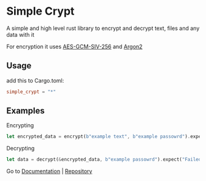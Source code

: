 # Simple Crypt

A simple and high level rust library to encrypt and decrypt text, files and any data with it

For encryption it uses [AES-GCM-SIV-256](https://en.wikipedia.org/wiki/AES-GCM-SIV) and [Argon2](https://en.wikipedia.org/wiki/Argon2)

## Usage

add this to Cargo.toml:

```toml
simple_crypt = "*"
```

## Examples

Encrypting

```rust
let encrypted_data = encrypt(b"example text", b"example passowrd").expect("Failed to encrypt");
```

Decrypting

```rust
let data = decrypt(&encrypted_data, b"example passowrd").expect("Failed to decrypt");
```

Go to [Documentation](https://docs.rs/simple-crypt) | [Repository](https://github.com/NiiightmareXD/simple_crypt)
